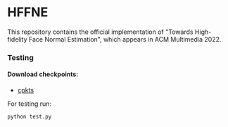 # HFFNE
 
This repository contains the official implementation of "Towards High-fidelity Face Normal Estimation", which appears in ACM Multimedia 2022.




### Testing
#### Download checkpoints: 
* [cpkts](https://drive.google.com/drive/folders/1djzwMItmM0oZeNk9zkdNQqb_ZXw9Tomm?usp=sharing)

For testing run:
```
python test.py 
```



